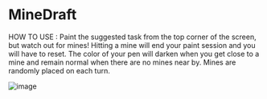 # MineDraft

  HOW TO USE :  Paint the suggested task from the top corner of the screen, but watch out for mines!  Hitting a mine will end your paint session and you will have to reset.  The color of your pen will darken when you get close to a mine and remain normal when there are no mines near by.
Mines are randomly placed on each turn.

![image](https://user-images.githubusercontent.com/77970786/125837529-8d6c4367-1d5f-4624-8d85-71114b64d745.png)
